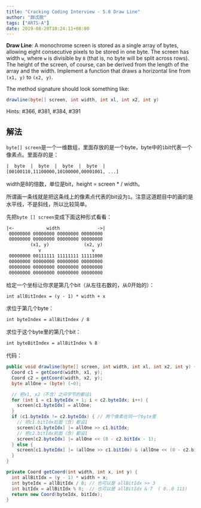 ```yaml
---
title: "Cracking Coding Interview - 5.8 Draw Line"
author: "颇忒脱"
tags: ["ARTS-A"]
date: 2019-08-20T10:24:11+08:00
---
```


<!--more-->

**Draw Line**: A monochrome screen is stored as a single array of bytes, allowing eight consecutive pixels to be stored in one byte. The screen has width `w`, where `w` is divisible by `8` (that is, no byte will be split across rows). The height of the screen, of course, can be derived from the length of the array and the width. Implement a function that draws a horizontal line from `(x1, y)` to `(x2, y)`.

The method signature should look something like:

```java
drawline(byte[] screen, int width, int xl, int x2, int y)
```

Hints: #366, #381, #384, #391

## 解法

`byte[] screen`是一个一维数组，里面存放的是一个byte，byte中的`1`bit代表一个像素点。里面存的是：

```txt
|  byte  |  byte  |  byte  |  byte  |
[00100110,11100000,10100000,00001001, ...]
```

width是8的倍数，单位是bit，height = screen * / width。

所谓画一条线就是把这条线上的像素点代表的bit设为`1`。注意这道题目中的画的是水平线，不是斜线，所以比较简单。

先把`byte [] screen`变成下面这种形式看看：

```txt
|<-            width              ->|
 00000000 00000000 00000000 00000000
 00000000 00000000 00000000 00000000
         (x1, y)             (x2, y)
            v                   v
 00000000 00111111 11111111 11111000
 00000000 00000000 00000000 00000000
 00000000 00000000 00000000 00000000
 00000000 00000000 00000000 00000000
```

给定一个坐标让你求是第几个bit（从左往右数的，从0开始的）：

```txt
int allBitIndex = (y - 1) * width + x
```

求位于第几个byte：

```txt
int byteIndex = allBitIndex / 8
```

求位于这个byte里的第几个bit：

```txt
int byteBitIndex = allBitIndex % 8
```

代码：

```java
public void drawline(byte[] screen, int width, int xl, int x2, int y) {
  Coord c1 = getCoord(width, x1, y);
  Coord c2 = getCoord(width, x2, y);
  byte allOne = (byte) (~0);

  // 把x1, x2（不含）之间字节的都设1
  for (int i = c1.byteIdx + 1; i < c2.byteIdx; i++) {
    screen[c1.byteIdx] = allOne;
  }
  if (c1.byteIdx != c2.byteIdx) { // 两个像素在同一个byte里
    // 把c1.bitIdx后面（含）都设1
    screen[c1.byteIdx] |= allOne >> c1.bitIdx;
    // 把c2.bitIdx前面（含）都设1
    screen[c2.byteIdx] |= allOne << (8 - c2.bitIdx - 1);    
  } else {
    screen[c1.byteIdx] |= (allOne >> c1.bitIdx) & (allOne << (8 - c2.bitIdx - 1));
  }
}

private Coord getCoord(int width, int x, int y) {
  int allBitIdx = (y - 1) * width + x;
  int byteIdx = allBitIdx / 8; // 也可以是 allBitIdx >> 3
  int bitIdx = allBitIdx % 8;  // 也可以是 allBitIdx & 7  ( 0..0 111)
  return new Coord(byteIdx, bitIdx);
}
```






